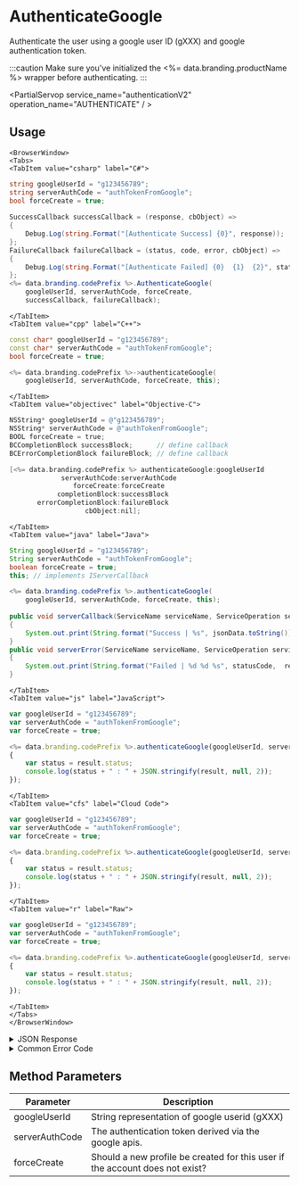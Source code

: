 # AuthenticateGoogle

Authenticate the user using a google user ID (gXXX) and google authentication token.



:::caution
Make sure you've initialized the <%= data.branding.productName %> wrapper before authenticating.
:::

<PartialServop service_name="authenticationV2" operation_name="AUTHENTICATE" / >

## Usage

```mdx-code-block
<BrowserWindow>
<Tabs>
<TabItem value="csharp" label="C#">
```

```csharp
string googleUserId = "g123456789";
string serverAuthCode = "authTokenFromGoogle";
bool forceCreate = true;
    
SuccessCallback successCallback = (response, cbObject) =>
{
    Debug.Log(string.Format("[Authenticate Success] {0}", response));
};
FailureCallback failureCallback = (status, code, error, cbObject) =>
{
    Debug.Log(string.Format("[Authenticate Failed] {0}  {1}  {2}", status, code, error));
};
<%= data.branding.codePrefix %>.AuthenticateGoogle(
    googleUserId, serverAuthCode, forceCreate,
    successCallback, failureCallback);
```

```mdx-code-block
</TabItem>
<TabItem value="cpp" label="C++">
```

```cpp
const char* googleUserId = "g123456789";
const char* serverAuthCode = "authTokenFromGoogle";
bool forceCreate = true;

<%= data.branding.codePrefix %>->authenticateGoogle(
    googleUserId, serverAuthCode, forceCreate, this);
```

```mdx-code-block
</TabItem>
<TabItem value="objectivec" label="Objective-C">
```

```objectivec
NSString* googleUserId = @"g123456789";
NSString* serverAuthCode = @"authTokenFromGoogle";
BOOL forceCreate = true;
BCCompletionBlock successBlock;      // define callback
BCErrorCompletionBlock failureBlock; // define callback

[<%= data.branding.codePrefix %> authenticateGoogle:googleUserId
             serverAuthCode:serverAuthCode
                forceCreate:forceCreate
            completionBlock:successBlock
       errorCompletionBlock:failureBlock
                   cbObject:nil];
```

```mdx-code-block
</TabItem>
<TabItem value="java" label="Java">
```

```java
String googleUserId = "g123456789";
String serverAuthCode = "authTokenFromGoogle";
boolean forceCreate = true;
this; // implements IServerCallback

<%= data.branding.codePrefix %>.authenticateGoogle(
    googleUserId, serverAuthCode, forceCreate, this);
    
public void serverCallback(ServiceName serviceName, ServiceOperation serviceOperation, JSONObject jsonData)
{
    System.out.print(String.format("Success | %s", jsonData.toString()));
}
public void serverError(ServiceName serviceName, ServiceOperation serviceOperation, int statusCode, int reasonCode, String jsonError)
{
    System.out.print(String.format("Failed | %d %d %s", statusCode,  reasonCode, jsonError.toString()));
}
```

```mdx-code-block
</TabItem>
<TabItem value="js" label="JavaScript">
```

```javascript
var googleUserId = "g123456789";
var serverAuthCode = "authTokenFromGoogle";
var forceCreate = true;

<%= data.branding.codePrefix %>.authenticateGoogle(googleUserId, serverAuthCode, forceCreate, result =>
{
	var status = result.status;
	console.log(status + " : " + JSON.stringify(result, null, 2));
});
```

```mdx-code-block
</TabItem>
<TabItem value="cfs" label="Cloud Code">
```

```javascript
var googleUserId = "g123456789";
var serverAuthCode = "authTokenFromGoogle";
var forceCreate = true;

<%= data.branding.codePrefix %>.authenticateGoogle(googleUserId, serverAuthCode, forceCreate, result =>
{
	var status = result.status;
	console.log(status + " : " + JSON.stringify(result, null, 2));
});
```

```mdx-code-block
</TabItem>
<TabItem value="r" label="Raw">
```

```javascript
var googleUserId = "g123456789";
var serverAuthCode = "authTokenFromGoogle";
var forceCreate = true;

<%= data.branding.codePrefix %>.authenticateGoogle(googleUserId, serverAuthCode, forceCreate, result =>
{
	var status = result.status;
	console.log(status + " : " + JSON.stringify(result, null, 2));
});
```

```mdx-code-block
</TabItem>
</Tabs>
</BrowserWindow>
```

<details>
<summary>JSON Response</summary>

```json
{
    "status": 200,
    "data": {
        "vcPurchased": 0,
        "xpCapped": false,
        "experiencePoints": 230,
        "sent_events": [
        ],
        "playerSessionExpiry": 1200,
        "playerName": "Jimmy",
        "vcClaimed": 0,
        "parentProfileId": null,
        "rewards": {
            "rewardDetails": {},
            "rewards": {},
            "currency": {}
        },
        "loginCount": 23,
        "server_time": 1445545791711,
        "experienceLevel": 0,
        "entities": [
        ],
        "incoming_events": [
        ],
        "currency": {
            "gold": {
                "purchased": 0,
                "balance": 0,
                "consumed": 0,
                "awarded": 0
            }
        },
        "statistics": {
            "deaths": 0,
            "kills": 0
        },
        "abTestingId": 78,
        "id": "47037fc9-ca7b-4f61-a71f-e5a37b0e8a03",
        "sessionId": "bg6qf38p2btl0o825s99385nd1",
        "profileId": "47037fc9-ca7b-4f61-a71f-e5a37b0e8a03",
        "newUser": "false"
    }
}
```
</details>

<details>
<summary>Common Error Code</summary>

### Status Codes
Code | Name | Description
---- | ---- | -----------
40206 | MISSING_IDENTITY_ERROR | The identity does not exist on the server and `forceCreate` was `false` [and a `profileId` was provided - otherwise 40208 would have been returned]. Will also occur when `forceCreate` is `true` and a saved [but un-associated] `profileId` is provided. The error handler should reset the stored profile id (if there is one) and re-authenticate, setting `forceCreate` to `true` to create a new account. **A common cause of this error is deleting the user's account via the Design Portal.**
40207 | SWITCHING_PROFILES | Indicates that the identity credentials are valid, and the saved `profileId` is valid, but the identity is not associated with the provided `profileId`. This may indicate that the user wants to switch accounts in the app. Often an app will pop-up a dialog confirming that the user wants to switch accounts, and then reset the stored `profileId` and call authenticate again.
40208 | MISSING_PROFILE_ERROR | Returned when the identity cannot be located, no `profileId` is provided, and `forceCreate` is false. The normal response is to call Authenticate again with `forceCreate` set to `true`.
40217 | UNKNOWN_AUTH_ERROR | An unknown error has occurred during authentication.
40307 | TOKEN_DOES_NOT_MATCH_USER | The user credentials are invalid (i.e. googleUserId and serverAuthCode are invalid). May also indicate that Google Integration is not properly configured.

</details>


## Method Parameters
Parameter | Description
--------- | -----------
googleUserId | String representation of google userid (gXXX)
serverAuthCode | The authentication token derived via the google apis.
forceCreate | Should a new profile be created for this user if the account does not exist?


